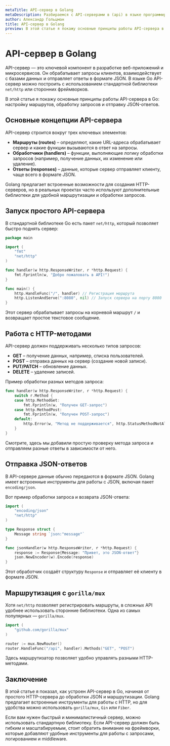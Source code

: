 ```yaml
---
metaTitle: API-сервер в Golang
metaDescription: Разбираемся с API-серверами в (api) в языке программирования Go (Golang).
author: Александр Гольцман
title: API-сервер в Golang
preview: В этой статье я покажу основные принципы работы API-сервера в Go: настройку маршрутов, обработку запросов и отправку JSON-ответов.
---
```


# **API-сервер в Golang**

API-сервер — это ключевой компонент в разработке веб-приложений и микросервисов. Он обрабатывает запросы клиентов, взаимодействует с базами данных и отправляет ответы в формате JSON. В языке Go API-сервер можно построить с использованием стандартной библиотеки `net/http` или сторонних фреймворков.

В этой статье я покажу основные принципы работы API-сервера в Go: настройку маршрутов, обработку запросов и отправку JSON-ответов.

## **Основные концепции API-сервера**

API-сервер строится вокруг трех ключевых элементов:

- **Маршруты (routes)** – определяют, какие URL-адреса обрабатывает сервер и какие функции вызываются в ответ на запросы.
- **Обработчики (handlers)** – функции, выполняющие логику обработки запросов (например, получение данных, их изменение или удаление).
- **Ответы (responses)** – данные, которые сервер отправляет клиенту, чаще всего в формате JSON.

Golang предлагает встроенные возможности для создания HTTP-серверов, но в реальных проектах часто используют дополнительные библиотеки для удобной маршрутизации и обработки запросов.

## **Запуск простого API-сервера**

В стандартной библиотеке Go есть пакет `net/http`, который позволяет быстро поднять сервер:

```go
package main

import (
    "fmt"
    "net/http"
)

func handler(w http.ResponseWriter, r *http.Request) {
    fmt.Fprintln(w, "Добро пожаловать в API!")
}

func main() {
    http.HandleFunc("/", handler) // Регистрация маршрута
    http.ListenAndServe(":8080", nil) // Запуск сервера на порту 8080
}

```

Этот сервер обрабатывает запросы на корневой маршрут `/` и возвращает простое текстовое сообщение.

## **Работа с HTTP-методами**

API-сервер должен поддерживать несколько типов запросов:

- **GET** – получение данных, например, списка пользователей.
- **POST** – отправка данных на сервер (создание новой записи).
- **PUT/PATCH** – обновление данных.
- **DELETE** – удаление записей.

Пример обработки разных методов запроса:

```go
func handler(w http.ResponseWriter, r *http.Request) {
    switch r.Method {
    case http.MethodGet:
        fmt.Fprintln(w, "Получен GET-запрос")
    case http.MethodPost:
        fmt.Fprintln(w, "Получен POST-запрос")
    default:
        http.Error(w, "Метод не поддерживается", http.StatusMethodNotAllowed)
    }
}

```

Смотрите, здесь мы добавили простую проверку метода запроса и отправляем разные ответы в зависимости от него.

## **Отправка JSON-ответов**

В API-сервере данные обычно передаются в формате JSON. Golang имеет встроенные инструменты для работы с JSON, включая пакет `encoding/json`.

Вот пример обработки запроса и возврата JSON-ответа:

```go
import (
    "encoding/json"
    "net/http"
)

type Response struct {
    Message string `json:"message"`
}

func jsonHandler(w http.ResponseWriter, r *http.Request) {
    response := Response{Message: "Привет, это JSON-ответ"}
    json.NewEncoder(w).Encode(response)
}

```

Этот обработчик создаёт структуру `Response` и отправляет её клиенту в формате JSON.

## **Маршрутизация с `gorilla/mux`**

Хотя `net/http` позволяет регистрировать маршруты, в сложных API удобнее использовать сторонние библиотеки. Одна из самых популярных — `gorilla/mux`.

```go
import (
    "github.com/gorilla/mux"
)

router := mux.NewRouter()
router.HandleFunc("/api", handler).Methods("GET", "POST")

```

Здесь маршрутизатор позволяет удобно управлять разными HTTP-методами.

## **Заключение**

В этой статье я показал, как устроен API-сервер в Go, начиная от простого HTTP-сервера до обработки JSON и маршрутизации. Golang предлагает встроенные инструменты для работы с HTTP, но для удобства можно использовать `gorilla/mux`, `Gin` или `Fiber`.

Если вам нужен быстрый и минималистичный сервер, можно использовать стандартную библиотеку. Если API-сервер должен быть гибким и масштабируемым, стоит обратить внимание на фреймворки, которые добавляют удобные инструменты для работы с запросами, логированием и middleware.
